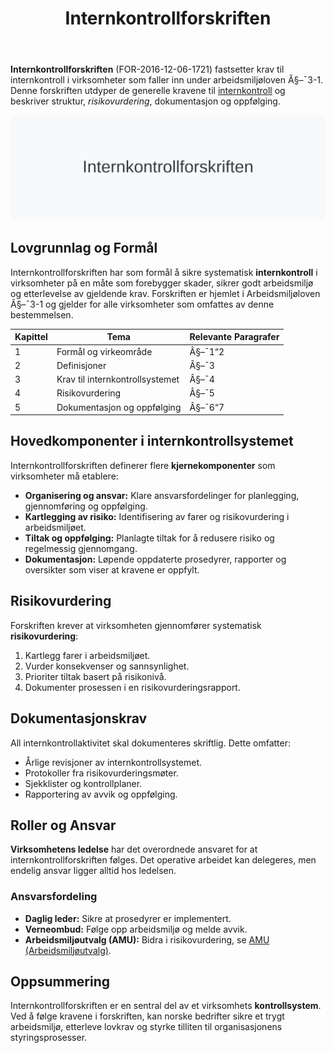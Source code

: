 ﻿---
title: "Internkontrollforskriften"
seoTitle: "Internkontrollforskriften"
description: '**Internkontrollforskriften** (FOR-2016-12-06-1721) fastsetter krav til internkontroll i virksomheter som faller inn under arbeidsmiljøloven Â§–¯3-1. Denne fo...'
---

**Internkontrollforskriften** (FOR-2016-12-06-1721) fastsetter krav til internkontroll i virksomheter som faller inn under arbeidsmiljøloven Â§–¯3-1. Denne forskriften utdyper de generelle kravene til [internkontroll](/blogs/regnskap/hva-er-internkontroll "Hva er internkontroll? En Komplett Guide til Internkontroll i Norge") og beskriver struktur, *risikovurdering*, dokumentasjon og oppfølging.

![Internkontrollforskriften](internkontrollforskriften-image.svg)

## Lovgrunnlag og Formål

Internkontrollforskriften har som formål å sikre systematisk **internkontroll** i virksomheter på en måte som forebygger skader, sikrer godt arbeidsmiljø og etterlevelse av gjeldende krav. Forskriften er hjemlet i Arbeidsmiljøloven Â§–¯3-1 og gjelder for alle virksomheter som omfattes av denne bestemmelsen.

| Kapittel | Tema                              | Relevante Paragrafer |
|----------|-----------------------------------|----------------------|
| 1        | Formål og virkeområde             | Â§–¯1“2               |
| 2        | Definisjoner                      | Â§–¯3                 |
| 3        | Krav til internkontrollsystemet   | Â§–¯4                 |
| 4        | Risikovurdering                   | Â§–¯5                 |
| 5        | Dokumentasjon og oppfølging       | Â§–¯6“7               |

## Hovedkomponenter i internkontrollsystemet

Internkontrollforskriften definerer flere **kjernekomponenter** som virksomheter må etablere:

* **Organisering og ansvar:** Klare ansvarsfordelinger for planlegging, gjennomføring og oppfølging.
* **Kartlegging av risiko:** Identifisering av farer og risikovurdering i arbeidsmiljøet.
* **Tiltak og oppfølging:** Planlagte tiltak for å redusere risiko og regelmessig gjennomgang.
* **Dokumentasjon:** Løpende oppdaterte prosedyrer, rapporter og oversikter som viser at kravene er oppfylt.

## Risikovurdering

Forskriften krever at virksomheten gjennomfører systematisk **risikovurdering**:

1. Kartlegg farer i arbeidsmiljøet.
2. Vurder konsekvenser og sannsynlighet.
3. Prioriter tiltak basert på risikonivå.
4. Dokumenter prosessen i en risikovurderingsrapport.

## Dokumentasjonskrav

All internkontrollaktivitet skal dokumenteres skriftlig. Dette omfatter:

* Årlige revisjoner av internkontrollsystemet.
* Protokoller fra risikovurderingsmøter.
* Sjekklister og kontrollplaner.
* Rapportering av avvik og oppfølging.

## Roller og Ansvar

**Virksomhetens ledelse** har det overordnede ansvaret for at internkontrollforskriften følges. Det operative arbeidet kan delegeres, men endelig ansvar ligger alltid hos ledelsen.

### Ansvarsfordeling

* **Daglig leder:** Sikre at prosedyrer er implementert.
* **Verneombud:** Følge opp arbeidsmiljø og melde avvik.
* **Arbeidsmiljøutvalg (AMU):** Bidra i risikovurdering, se [AMU (Arbeidsmiljøutvalg)](/blogs/regnskap/amu "AMU (Arbeidsmiljøutvalg) “ Komplett Guide til Arbeidsmiljøutvalg i Norge").

## Oppsummering

Internkontrollforskriften er en sentral del av et virksomhets **kontrollsystem**. Ved å følge kravene i forskriften, kan norske bedrifter sikre et trygt arbeidsmiljø, etterleve lovkrav og styrke tilliten til organisasjonens styringsprosesser.











